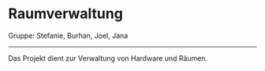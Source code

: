 # Raumverwaltung
Gruppe: Stefanie, Burhan, Joel, Jana
___

Das Projekt dient zur Verwaltung von Hardware und Räumen.